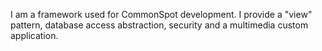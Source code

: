 I am a framework used for CommonSpot development. I provide a "view" pattern, database access abstraction, security and a multimedia custom application.